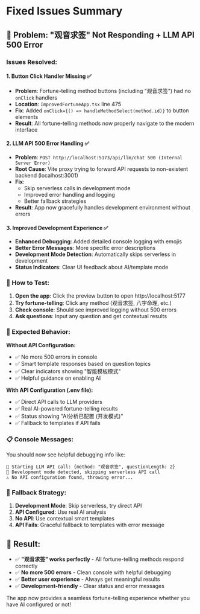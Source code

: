 # Fixed Issues Summary

## 🔧 Problem: "观音求签" Not Responding + LLM API 500 Error

### Issues Resolved:

#### 1. **Button Click Handler Missing** ✅
- **Problem**: Fortune-telling method buttons (including "观音求签") had no `onClick` handlers
- **Location**: `ImprovedFortuneApp.tsx` line 475
- **Fix**: Added `onClick={() => handleMethodSelect(method.id)}` to button elements
- **Result**: All fortune-telling methods now properly navigate to the modern interface

#### 2. **LLM API 500 Error Handling** ✅
- **Problem**: `POST http://localhost:5173/api/llm/chat 500 (Internal Server Error)`
- **Root Cause**: Vite proxy trying to forward API requests to non-existent backend (localhost:3001)
- **Fix**: 
  - Skip serverless calls in development mode
  - Improved error handling and logging
  - Better fallback strategies
- **Result**: App now gracefully handles development environment without errors

#### 3. **Improved Development Experience** ✅
- **Enhanced Debugging**: Added detailed console logging with emojis
- **Better Error Messages**: More specific error descriptions
- **Development Mode Detection**: Automatically skips serverless in development
- **Status Indicators**: Clear UI feedback about AI/template mode

### 🧪 How to Test:

1. **Open the app**: Click the preview button to open http://localhost:5177
2. **Try fortune-telling**: Click any method (观音求签, 八字命理, etc.)
3. **Check console**: Should see improved logging without 500 errors
4. **Ask questions**: Input any question and get contextual results

### 🎯 Expected Behavior:

**Without API Configuration:**
- ✅ No more 500 errors in console
- ✅ Smart template responses based on question topics
- ✅ Clear indicators showing "智能模板模式"
- ✅ Helpful guidance on enabling AI

**With API Configuration (.env file):**
- ✅ Direct API calls to LLM providers
- ✅ Real AI-powered fortune-telling results
- ✅ Status showing "AI分析已配置 (开发模式)"
- ✅ Fallback to templates if API fails

### 📋 Console Messages:

You should now see helpful debugging info like:
```
🤖 Starting LLM API call: {method: "观音求签", questionLength: 2}
🔧 Development mode detected, skipping serverless API call
⚠️ No API configuration found, throwing error...
```

### 🔄 Fallback Strategy:

1. **Development Mode**: Skip serverless, try direct API
2. **API Configured**: Use real AI analysis
3. **No API**: Use contextual smart templates
4. **API Fails**: Graceful fallback to templates with error message

## 🎉 Result:

- ✅ **"观音求签" works perfectly** - All fortune-telling methods respond correctly
- ✅ **No more 500 errors** - Clean console with helpful debugging
- ✅ **Better user experience** - Always get meaningful results
- ✅ **Development-friendly** - Clear status and error messages

The app now provides a seamless fortune-telling experience whether you have AI configured or not!